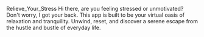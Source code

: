 Relieve_Your_Stress
Hi there, are you feeling stressed or unmotivated? Don't worry, I got your back.
This app is built to be your virtual oasis of relaxation and tranquility. Unwind, reset, and discover a serene escape from the hustle and bustle of everyday life.